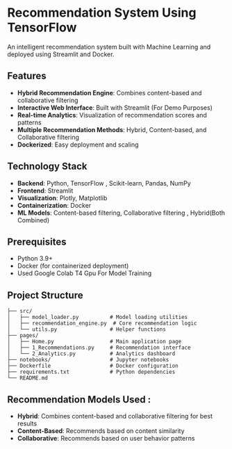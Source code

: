 # Recommendation System Using TensorFlow

An intelligent recommendation system built with Machine Learning and deployed using Streamlit and Docker.

## Features

- **Hybrid Recommendation Engine**: Combines content-based and collaborative filtering
- **Interactive Web Interface**: Built with Streamlit (For Demo Purposes)
- **Real-time Analytics**: Visualization of recommendation scores and patterns
- **Multiple Recommendation Methods**: Hybrid, Content-based, and Collaborative filtering
- **Dockerized**: Easy deployment and scaling

## Technology Stack

- **Backend**: Python, TensorFlow , Scikit-learn, Pandas, NumPy
- **Frontend**: Streamlit
- **Visualization**: Plotly, Matplotlib
- **Containerization**: Docker
- **ML Models**: Content-based filtering, Collaborative filtering , Hybrid(Both Combined)

## Prerequisites

- Python 3.9+
- Docker (for containerized deployment)
- Used Google Colab T4 Gpu For Model Training


## Project Structure

```
├── src/
│   ├── model_loader.py          # Model loading utilities
│   ├── recommendation_engine.py  # Core recommendation logic
│   └── utils.py                 # Helper functions
├── pages/
│   ├── Home.py                  # Main application page
│   ├── 1_Recommendations.py     # Recommendation interface
│   └── 2_Analytics.py           # Analytics dashboard
├── notebooks/                   # Jupyter notebooks
├── Dockerfile                   # Docker configuration
├── requirements.txt             # Python dependencies
└── README.md                    
```

## Recommendation Models Used : 

- **Hybrid**: Combines content-based and collaborative filtering for best results
- **Content-Based**: Recommends based on content similarity 
- **Collaborative**: Recommends based on user behavior patterns

